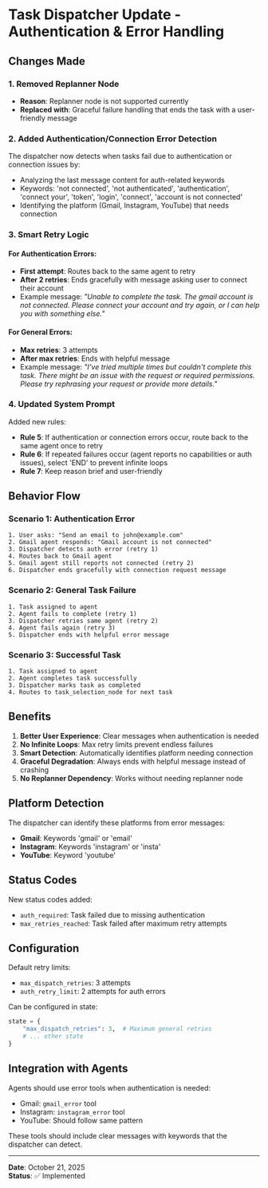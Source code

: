 # Task Dispatcher Update - Authentication & Error Handling

## Changes Made

### 1. Removed Replanner Node
- **Reason**: Replanner node is not supported currently
- **Replaced with**: Graceful failure handling that ends the task with a user-friendly message

### 2. Added Authentication/Connection Error Detection
The dispatcher now detects when tasks fail due to authentication or connection issues by:
- Analyzing the last message content for auth-related keywords
- Keywords: 'not connected', 'not authenticated', 'authentication', 'connect your', 'token', 'login', 'connect', 'account is not connected'
- Identifying the platform (Gmail, Instagram, YouTube) that needs connection

### 3. Smart Retry Logic

#### For Authentication Errors:
- **First attempt**: Routes back to the same agent to retry
- **After 2 retries**: Ends gracefully with message asking user to connect their account
- Example message: *"Unable to complete the task. The gmail account is not connected. Please connect your account and try again, or I can help you with something else."*

#### For General Errors:
- **Max retries**: 3 attempts
- **After max retries**: Ends with helpful message
- Example message: *"I've tried multiple times but couldn't complete this task. There might be an issue with the request or required permissions. Please try rephrasing your request or provide more details."*

### 4. Updated System Prompt
Added new rules:
- **Rule 5**: If authentication or connection errors occur, route back to the same agent once to retry
- **Rule 6**: If repeated failures occur (agent reports no capabilities or auth issues), select 'END' to prevent infinite loops
- **Rule 7**: Keep reason brief and user-friendly

## Behavior Flow

### Scenario 1: Authentication Error
```
1. User asks: "Send an email to john@example.com"
2. Gmail agent responds: "Gmail account is not connected"
3. Dispatcher detects auth error (retry 1)
4. Routes back to Gmail agent
5. Gmail agent still reports not connected (retry 2)
6. Dispatcher ends gracefully with connection request message
```

### Scenario 2: General Task Failure
```
1. Task assigned to agent
2. Agent fails to complete (retry 1)
3. Dispatcher retries same agent (retry 2)
4. Agent fails again (retry 3)
5. Dispatcher ends with helpful error message
```

### Scenario 3: Successful Task
```
1. Task assigned to agent
2. Agent completes task successfully
3. Dispatcher marks task as completed
4. Routes to task_selection_node for next task
```

## Benefits

1. **Better User Experience**: Clear messages when authentication is needed
2. **No Infinite Loops**: Max retry limits prevent endless failures
3. **Smart Detection**: Automatically identifies platform needing connection
4. **Graceful Degradation**: Always ends with helpful message instead of crashing
5. **No Replanner Dependency**: Works without needing replanner node

## Platform Detection

The dispatcher can identify these platforms from error messages:
- **Gmail**: Keywords 'gmail' or 'email'
- **Instagram**: Keywords 'instagram' or 'insta'  
- **YouTube**: Keyword 'youtube'

## Status Codes

New status codes added:
- `auth_required`: Task failed due to missing authentication
- `max_retries_reached`: Task failed after maximum retry attempts

## Configuration

Default retry limits:
- `max_dispatch_retries`: 3 attempts
- `auth_retry_limit`: 2 attempts for auth errors

Can be configured in state:
```python
state = {
    "max_dispatch_retries": 3,  # Maximum general retries
    # ... other state
}
```

## Integration with Agents

Agents should use error tools when authentication is needed:
- Gmail: `gmail_error` tool
- Instagram: `instagram_error` tool
- YouTube: Should follow same pattern

These tools should include clear messages with keywords that the dispatcher can detect.

---

**Date**: October 21, 2025  
**Status**: ✅ Implemented
